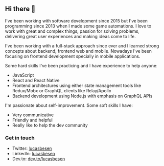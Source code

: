 ## Hi there 👋

I've been working with software development since 2015 but I've been programming since 2013 when I made some game automations. I love to work with great and complex things, passion for solving problems, delivering great user experiences and making ideas come to life.

I've been working with a full-stack approach since ever and I learned strong concepts about backend, frontend web and mobile. Nowadays I've been focusing on frontend development specially in mobile applications.

Some hard skills I've been practicing and I have experience to help anyone:

- JavaScript
- React and React Native
- Frontend architectures using either state management tools like Redux/Mobx or GraphQL clients like Relay/Apollo
- Backend development using Node.js with emphasis on GraphQL APIs

I'm passionate about self-improvement. Some soft skills I have:

- Very communicative
- Friendly and helpful
- Really like to help the dev community

### Get in touch
* Twitter: [lucasbesen](https://twitter.com/lucasbesen)
* LinkedIn: [lucasbesen](https://www.linkedin.com/in/lucasbesen/)
* Dev.to: [dev.to/lucasbesen](https://dev.to/lucasbesen)
